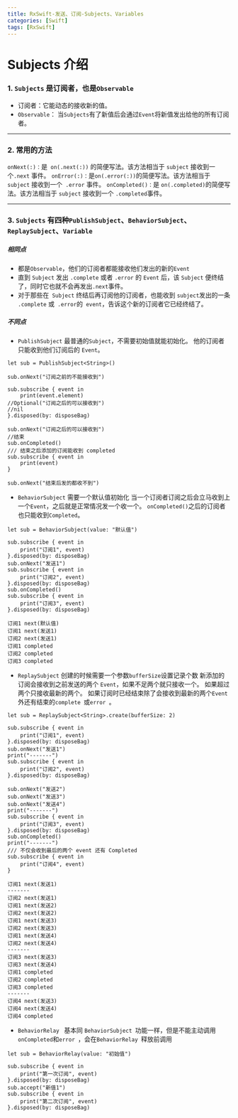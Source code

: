 ```yaml
---
title: RxSwift-发送、订阅-Subjects、Variables
categories: [Swift]
tags: [RxSwift]
---
```


# Subjects 介绍
### 1. `Subjects` 是订阅者，也是`Observable`
- 订阅者：它能动态的接收新的值。
- `Observable`： 当`Subjects`有了新值后会通过`Event`将新值发出给他的所有订阅者。
---
### 2. 常用的方法
`onNext(:)：`是` on(.next(:))` 的简便写法。该方法相当于 `subject` 接收到一个`.next` 事件。
`onError(:)：`是` on(.error(:)) `的简便写法。该方法相当于 `subject` 接收到一个` .error` 事件。
`onCompleted()：`是 `on(.completed)`的简便写法。该方法相当于 `subject` 接收到一个 `
.completed `事件。


---
### 3. `Subjects` 有四种`PublishSubject`、`BehaviorSubject`、`ReplaySubject`、`Variable`
##### 相同点
- 都是`Observable`，他们的订阅者都能接收他们发出的新的`Event`
- 直到 `Subject` 发出 `.complete` 或者 `.error` 的 `Event` 后，该 `Subject` 便终结了，同时它也就不会再发出`.next`事件。
- 对于那些在` Subject` 终结后再订阅他的订阅者，也能收到 `subject`发出的一条` .complete` 或` .error`的` event`，告诉这个新的订阅者它已经终结了。
##### 不同点
-  `PublishSubject`
最普通的`Subject`，不需要初始值就能初始化。
他的订阅者只能收到他们订阅后的 `Event`。
```
let sub = PublishSubject<String>()

sub.onNext("订阅之前的不能接收到")

sub.subscribe { event in
    print(event.element)
//Optional("订阅之后的可以接收到")
//nil
}.disposed(by: disposeBag)

sub.onNext("订阅之后的可以接收到")
//结束
sub.onCompleted()
/// 结束之后添加的订阅能收到 completed
sub.subscribe { event in
    print(event)
}

sub.onNext("结束后发的都收不到")
```
- `BehaviorSubject`
需要一个默认值初始化
当一个订阅者订阅之后会立马收到上一个`Event`，之后就是正常情况发一个收一个。
`onCompleted()`之后的订阅者也只能收到`Completed`。
```
let sub = BehaviorSubject(value: "默认值")

sub.subscribe { event in
    print("订阅1", event)
}.disposed(by: disposeBag)
sub.onNext("发送1")
sub.subscribe { event in
    print("订阅2", event)
}.disposed(by: disposeBag)
sub.onCompleted()
sub.subscribe { event in
    print("订阅3", event)
}.disposed(by: disposeBag)

订阅1 next(默认值)
订阅1 next(发送1)
订阅2 next(发送1)
订阅1 completed
订阅2 completed
订阅3 completed
```
- `ReplaySubject`
创建的时候需要一个参数`bufferSize`设置记录个数
新添加的订阅会接收到之前发送的两个  `Event`，如果不足两个就只接收一个。
如果超过两个只接收最新的两个。
如果订阅时已经结束除了会接收到最新的两个`Event`外还有结束的`complete `或`error `。

```
let sub = ReplaySubject<String>.create(bufferSize: 2)

sub.subscribe { event in
    print("订阅1", event)
}.disposed(by: disposeBag)
sub.onNext("发送1")
print("-------")
sub.subscribe { event in
    print("订阅2", event)
}.disposed(by: disposeBag)

sub.onNext("发送2")
sub.onNext("发送3")
sub.onNext("发送4")
print("-------")
sub.subscribe { event in
    print("订阅3", event)
}.disposed(by: disposeBag)
sub.onCompleted()
print("-------")
/// 不仅会收到最后的两个 event 还有 Completed
sub.subscribe { event in
    print("订阅4", event)
}

订阅1 next(发送1)
-------
订阅2 next(发送1)
订阅1 next(发送2)
订阅2 next(发送2)
订阅1 next(发送3)
订阅2 next(发送3)
订阅1 next(发送4)
订阅2 next(发送4)
-------
订阅3 next(发送3)
订阅3 next(发送4)
订阅1 completed
订阅2 completed
订阅3 completed
-------
订阅4 next(发送3)
订阅4 next(发送4)
订阅4 completed
```
- `BehaviorRelay ` 
基本同 `BehaviorSubject `功能一样，但是不能主动调用`onCompleted`和`error `，会在`BehaviorRelay `释放前调用
```
let sub = BehaviorRelay(value: "初始值")

sub.subscribe { event in
    print("第一次订阅", event)
}.disposed(by: disposeBag)
sub.accept("新值1")
sub.subscribe { event in
    print("第二次订阅", event)
}.disposed(by: disposeBag)
```









